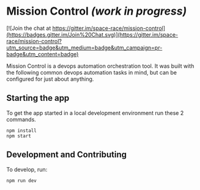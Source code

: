 # Mission Control *(work in progress)*

[![Join the chat at https://gitter.im/space-race/mission-control](https://badges.gitter.im/Join%20Chat.svg)](https://gitter.im/space-race/mission-control?utm_source=badge&utm_medium=badge&utm_campaign=pr-badge&utm_content=badge)

Mission Control is a devops automation orchestration tool. It was built with the following common devops automation tasks in mind, but can be configured for just about anything.


## Starting the app

To get the app started in a local development environment run these 2 commands.

    npm install
    npm start

## Development and Contributing

To develop, run:

    npm run dev

